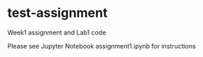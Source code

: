 # test-assignment
Week1 assignment and Lab1 code

Please see Jupyter Notebook assignment1.ipynb for instructions
